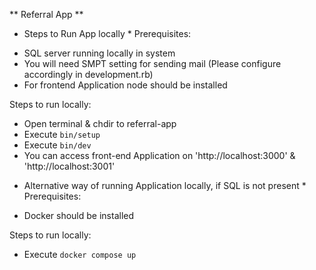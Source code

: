 ** Referral App **

* Steps to Run App locally *
 Prerequisites:
 - SQL server running locally in system
 - You will need SMPT setting for sending mail (Please configure accordingly in development.rb)
 - For frontend Application node should be installed

 Steps to run locally:
 - Open terminal & chdir to referral-app
 - Execute `bin/setup`
 - Execute `bin/dev`
 - You can access front-end Application on 'http://localhost:3000' & 'http://localhost:3001'

* Alternative way of running Application locally, if SQL is not present *
 Prerequisites:
 - Docker should be installed
 
 Steps to run locally:
 - Execute `docker compose up`
